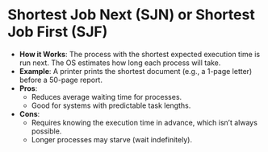 # Shortest Job Next (SJN) or Shortest Job First (SJF)
- **How it Works**: The process with the shortest expected execution time is run next. The OS estimates how long each process will take.
- **Example**: A printer prints the shortest document (e.g., a 1-page letter) before a 50-page report.
- **Pros**:
  - Reduces average waiting time for processes.
  - Good for systems with predictable task lengths.
- **Cons**:
  - Requires knowing the execution time in advance, which isn’t always possible.
  - Longer processes may starve (wait indefinitely).
